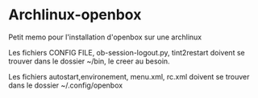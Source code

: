 # Archlinux-openbox
Petit memo pour l'installation d'openbox sur une archlinux

Les fichiers CONFIG FILE, ob-session-logout.py, tint2restart doivent se trouver dans le dossier ~/bin, le creer au besoin.

Les fichiers autostart,environement, menu.xml, rc.xml doivent se trouver dans le dossier ~/.config/openbox

